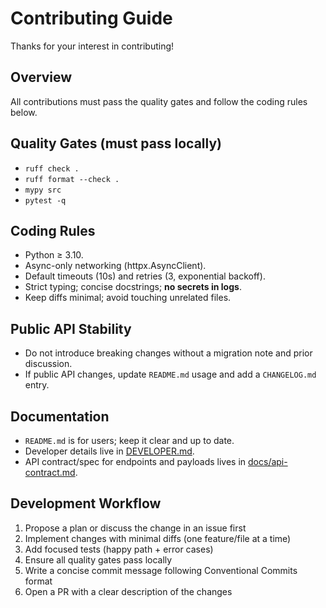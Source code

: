 # Contributing Guide

Thanks for your interest in contributing!

## Overview
All contributions must pass the quality gates and follow the coding rules below.

## Quality Gates (must pass locally)
- `ruff check .`
- `ruff format --check .`
- `mypy src`
- `pytest -q`

## Coding Rules
- Python ≥ 3.10.
- Async-only networking (httpx.AsyncClient).
- Default timeouts (10s) and retries (3, exponential backoff).
- Strict typing; concise docstrings; **no secrets in logs**.
- Keep diffs minimal; avoid touching unrelated files.

## Public API Stability
- Do not introduce breaking changes without a migration note and prior discussion.
- If public API changes, update `README.md` usage and add a `CHANGELOG.md` entry.

## Documentation
- `README.md` is for users; keep it clear and up to date.
- Developer details live in [DEVELOPER.md](DEVELOPER.md).
- API contract/spec for endpoints and payloads lives in [docs/api-contract.md](docs/api-contract.md).

## Development Workflow
1. Propose a plan or discuss the change in an issue first
2. Implement changes with minimal diffs (one feature/file at a time)
3. Add focused tests (happy path + error cases)
4. Ensure all quality gates pass locally
5. Write a concise commit message following Conventional Commits format
6. Open a PR with a clear description of the changes
